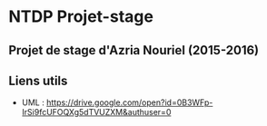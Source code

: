 # NTDP Projet-stage
Projet de stage d'Azria Nouriel (2015-2016)
-------------------------------------------

Liens utils
-----------

* UML : https://drive.google.com/open?id=0B3WFp-IrSi9fcUFOQXg5dTVUZXM&authuser=0

